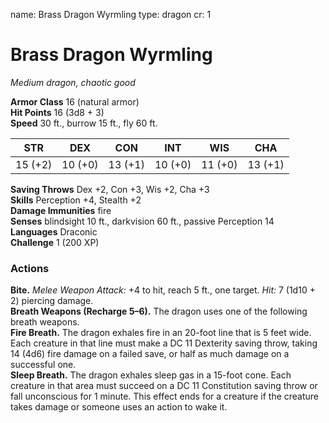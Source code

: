 name: Brass Dragon Wyrmling
type: dragon
cr: 1

# Brass Dragon Wyrmling 
_Medium dragon, chaotic good_

**Armor Class** 16 (natural armor)    
**Hit Points** 16 (3d8 + 3)    
**Speed** 30 ft., burrow 15 ft., fly 60 ft. 

| STR     | DEX     | CON     | INT     | WIS     | CHA     |
|---------|---------|---------|---------|---------|---------|
| 15 (+2) | 10 (+0) | 13 (+1) | 10 (+0) | 11 (+0) | 13 (+1) |

**Saving Throws** Dex +2, Con +3, Wis +2, Cha +3    
**Skills** Perception +4, Stealth +2    
**Damage Immunities** fire    
**Senses** blindsight 10 ft., darkvision 60 ft., passive Perception 14    
**Languages** Draconic    
**Challenge** 1 (200 XP) 

### Actions 
**Bite.** _Melee Weapon Attack:_ +4 to hit, reach 5 ft., one target. _Hit:_ 7 (1d10 + 2) piercing damage.    
**Breath Weapons (Recharge 5–6).** The dragon uses one of the following breath weapons.    
**Fire Breath.** The dragon exhales fire in an 20-foot line that is 5 feet wide. Each creature in that line must make a DC 11 Dexterity saving throw, taking 14 (4d6) fire damage on a failed save, or half as much damage on a successful one.    
**Sleep Breath.** The dragon exhales sleep gas in a 15-foot cone. Each creature in that area must succeed on a DC 11 Constitution saving throw or fall unconscious for 1 minute. This effect ends for a creature if the creature takes damage or someone uses an action to wake it.
